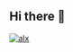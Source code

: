 ## Hi there 👋

[![alx](https://img.shields.io/badge/ProDevGraduate-002B56.svg?style=plastic&logo=ALX)](https:/https://www.alxafrica.com/)
